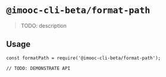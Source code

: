# `@imooc-cli-beta/format-path`

> TODO: description

## Usage

```
const formatPath = require('@imooc-cli-beta/format-path');

// TODO: DEMONSTRATE API
```
